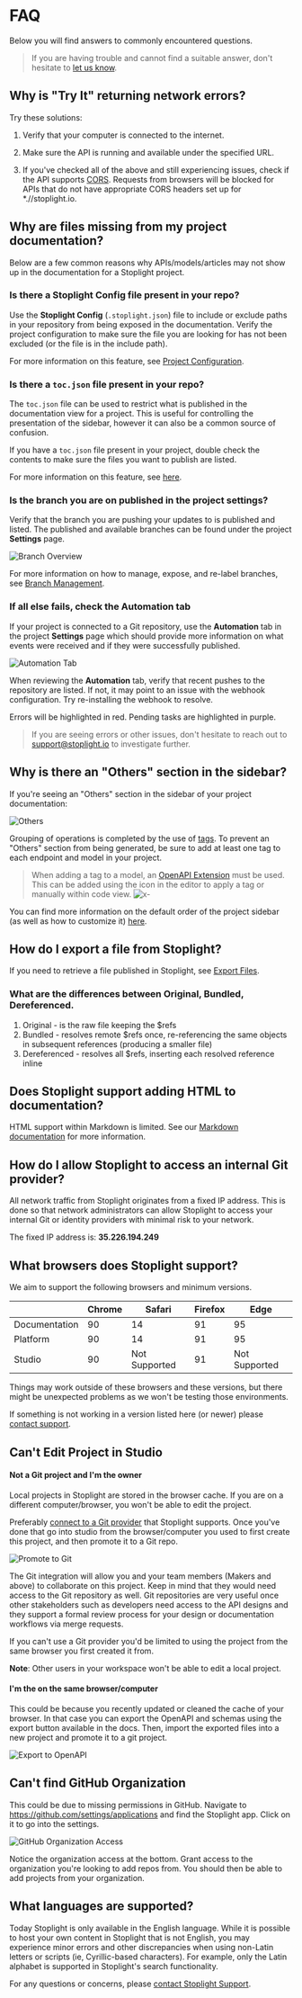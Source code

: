 # FAQ

Below you will find answers to commonly encountered questions.

> If you are having trouble and cannot find a suitable answer, don't hesitate to [let us know](mailto:support@stoplight.io).

## Why is "Try It" returning network errors?

Try these solutions:

1. Verify that your computer is connected to the internet.

2. Make sure the API is running and available under the specified URL.

3. If you've checked all of the above and still experiencing issues, check if the API supports [CORS](https://developer.mozilla.org/en-US/docs/Web/HTTP/CORS). Requests from browsers will be blocked for APIs that do not have appropriate CORS headers set up for *.//stoplight.io.

## Why are files missing from my project documentation?

Below are a few common reasons why APIs/models/articles may not show up in the
documentation for a Stoplight project.

### Is there a Stoplight Config file present in your repo?

Use the **Stoplight Config** (`.stoplight.json`) file to include or
exclude paths in your repository from being exposed in the documentation. Verify the project configuration to make sure the file you are looking for has
not been excluded (or the file is in the include path).

For more information on this feature, see [Project Configuration](./2.-workspaces/c.config.md).

### Is there a `toc.json` file present in your repo?

The `toc.json` file can be used to restrict what is published in the
documentation view for a project. This is useful for controlling the
presentation of the sidebar, however it can also be a common source of
confusion.

If you have a `toc.json` file present in your project, double check the contents
to make sure the files you want to publish are listed. 

For more information on this feature, see
[here](4.-documentation/Sidebar/d.table-of-contents.md).

### Is the branch you are on published in the project settings?

Verify that the branch you are pushing your updates to is published and
listed. The published and available branches can be found under the project
**Settings** page.

![Branch Overview](assets/images/branches-overview.png)

For more information on how to manage, expose, and re-label branches, see [Branch Management](2.-workspaces/h.branch-management.md).

### If all else fails, check the Automation tab

If your project is connected to a Git repository, use the **Automation** tab
in the project **Settings** page which should provide more information on what
events were received and if they were successfully published.

![Automation Tab](assets/images/automation-tab.png)

When reviewing the **Automation** tab, verify that recent pushes to the
repository are listed. If not, it may point to an issue with the webhook
configuration. Try re-installing the webhook to resolve.

Errors will be highlighted in red. Pending tasks are highlighted in purple. 

> If you are seeing errors or other issues, don't hesitate to reach out to
>[support@stoplight.io](mailto:support@stoplight.io) to investigate further.

## Why is there an "Others" section in the sidebar?

If you're seeing an "Others" section in the sidebar of your project documentation:

![Others](assets/images/others_missing_tag.png)

Grouping of operations is completed by the use of [tags](https://swagger.io/docs/specification/grouping-operations-with-tags/). To prevent an "Others" section from being generated, be sure to add at least one tag to each endpoint and model in your project.

<!-- theme: warning -->

> When adding a tag to a model, an [OpenAPI Extension](https://swagger.io/docs/specification/openapi-extensions/) must be used. This can be added using the <i class="fal fa-tags"></i> icon in the editor to apply a tag or manually within code view.
![x-](assets/images/openapi_extension.png)

You can find more information on the default order of the project sidebar (as well as how to customize it) [here](https://meta.stoplight.io/docs/platform/4.-documentation/d.table-of-contents.md).

## How do I export a file from Stoplight?

If you need to retrieve a file published in Stoplight, see [Export Files](7.-projects/export-api-file.md). 

### What are the differences between Original, Bundled, Dereferenced.
1. Original - is the raw file keeping the $refs
2. Bundled - resolves remote $refs once, re-referencing the same objects in subsequent references (producing a smaller file)
3. Dereferenced - resolves all $refs, inserting each resolved reference inline

## Does Stoplight support adding HTML to documentation?

HTML support within Markdown is limited. See our [Markdown documentation](https://meta.stoplight.io/docs/studio/docs/Documentation/03-markdown-basics.md) for more information.

## How do I allow Stoplight to access an internal Git provider?

All network traffic from Stoplight originates from a fixed IP address. This is done so that network administrators can allow Stoplight to access your internal Git or identity providers with minimal risk to your network.

The fixed IP address is: **35.226.194.249**

## What browsers does Stoplight support?

We aim to support the following browsers and minimum versions. 

|               | Chrome | Safari        | Firefox | Edge          |
| ------------- | ------ | ------------- | ------- | ------------- |
| Documentation | 90     | 14            | 91      | 95            |
| Platform      | 90     | 14            | 91      | 95 |
| Studio        | 90     | Not Supported | 91      | Not Supported |

Things may work outside of these browsers and these versions, but there might be unexpected problems as we won't be testing those environments.

If something is not working in a version listed here (or newer) please [contact support](mailto:support@stoplight.io).

## Can't Edit Project in Studio

#### Not a Git project and I'm the owner

Local projects in Stoplight are stored in the browser cache. If you are on a different computer/browser, you won't be able to edit the project. 

Preferably [connect to a Git provider](2.-workspaces/configure-git/a.configuring-git.md) that Stoplight supports. Once you've done that go into studio from the browser/computer you used to first create this project, and then promote it to a Git repo.

![Promote to Git](assets/images/git_promote.png)

The Git integration will allow you and your team members (Makers and above) to collaborate on this project. Keep in mind that they would need access to the Git repository as well. Git repositories are very useful once other stakeholders such as developers need access to the API designs and they support a formal review process for your design or documentation workflows via merge requests.

If you can't use a Git provider you'd be limited to using the project from the same browser you first created it from. 

**Note**: Other users in your workspace won't be able to edit a local project.

#### I'm the on the same browser/computer

This could be because you recently updated or cleaned the cache of your browser. In that case you can export the OpenAPI and schemas using the export button available in the docs. Then, import the exported files into a new project and promote it to a git project.

![Export to OpenAPI](assets/images/export-openapi.png)

## Can't find GitHub Organization 

This could be due to missing permissions in GitHub. Navigate to https://github.com/settings/applications and find the Stoplight app. Click on it to go into the settings.

![GitHub Organization Access](assets/images/organization-access.png)

Notice the organization access at the bottom. Grant access to the organization you're looking to add repos from. You should then be able to add projects from your organization.

## What languages are supported?

Today Stoplight is only available in the English language. While it is possible
to host your own content in Stoplight that is not English, you may experience
minor errors and other discrepancies when using non-Latin letters or scripts
(ie, Cyrillic-based characters). For example, only the Latin alphabet is
supported in Stoplight's search functionality.

For any questions or concerns, please [contact Stoplight
Support](mailto:support@stoplight.io).
